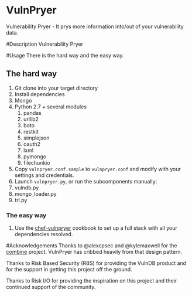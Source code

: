VulnPryer
=========

Vulnerability Pryer - It prys more information into/out of your vulnerability data.

#Description
Vulnerability Pryer

#Usage
There is the hard way and the easy way.

## The hard way
1. Git clone into your target directory
2. Install dependencies 
  1. Mongo
  2. Python 2.7 + several modules
       1. pandas
       2. urllib2
       3. boto
       4. restkit
       5. simplejson
       6. oauth2
       7. lxml
       8. pymongo
       9. filechunkio
3. Copy `vulnpryer.conf.sample` to `vulnpryer.conf` and modify with your settings and credentials.
4. Launch `vulnpryer.py`, or run the subcomponents manually: 
  1. vulndb.py
  2. mongo_loader.py
  3. trl.py

### The easy way
1. Use the [chef-vulnpryer](https://github.com/davidski/chef-vulnpryer) cookbook to set up a full stack with all your dependencies resolved.

#Acknowledgements
Thanks to @alexcpsec and @kylemaxwell for the 
[combine](https://github.com/mlsecproject/combine) project. VulnPryer has cribbed heavily from 
that design pattern.

Thanks to Risk Based Security (RBS) for providing the VulnDB product and for the support in 
getting this project off the ground.

Thanks to Risk I/O for providing the inspiration on this project and their continued 
support of the community.
